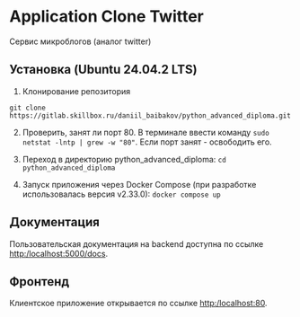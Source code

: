 # Application Clone Twitter
Сервис микроблогов (аналог twitter)

<!--Установка-->
## Установка (Ubuntu 24.04.2 LTS)

1. Клонирование репозитория 

```git clone https://gitlab.skillbox.ru/daniil_baibakov/python_advanced_diploma.git```

2. Проверить, занят ли порт 80. В терминале ввести команду ```sudo netstat -lntp | grew -w "80"```. Если порт занят - освободить его.


3. Переход в директорию python_advanced_diploma:
```cd python_advanced_diploma```

4. Запуск приложения через Docker Compose (при разработке использовалась версия v2.33.0): 
```docker compose up```

<!--Пользовательская документация-->
## Документация
Пользовательская документация на backend доступна по ссылке [http:/localhost:5000/docs](http:/localhost:5000/docs).

<!--Фронтенд-->
## Фронтенд
Клиентское приложение открывается по ссылке [http:/localhost:80](http:/localhost:80).